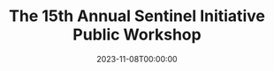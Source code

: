 ---
# Documentation: https://wowchemy.com/docs/managing-content/
type: conference
title: "The 15th Annual Sentinel Initiative Public Workshop"
url_register: https://healthpolicy.duke.edu/events/15th-annual-sentinel-initiative-public-workshop
date: 2023-11-08T00:00:00
date_end: 2023-11-08T23:59:59
location: "Washington, DC"
all_day: true
speaker: ""
---